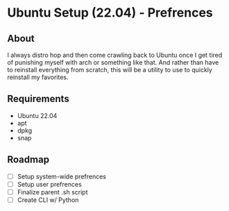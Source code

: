 # Ubuntu Setup (22.04) - Prefrences

## About
I always distro hop and then come crawling back to Ubuntu once I get tired
of punishing myself with arch or something like that. And rather than have 
to reinstall everything from scratch, this will be a utility to use to 
quickly reinstall my favorites.

## Requirements
- Ubuntu 22.04 
- apt
- dpkg
- snap

## Roadmap
- [ ] Setup system-wide prefrences
- [ ] Setup user prefrences
- [ ] Finalize parent .sh script
- [ ] Create CLI w/ Python
